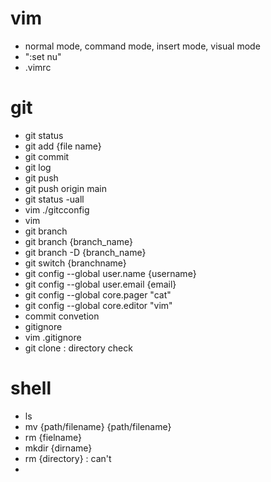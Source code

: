 # vim
 - normal mode, command mode, insert mode, visual mode
 - ":set nu"
 - .vimrc
 
# git
 - git status
 - git add {file name}
 - git commit
 - git log
 - git push
 - git push origin main
 - git status -uall
 - vim ./gitcconfig
 - vim 
 - git branch 
 - git branch {branch_name}
 - git branch -D {branch_name}
 - git switch {branchname}
 - git config --global user.name {username}
 - git config --global user.email {email}
 - git config --global core.pager "cat"
 - git config --global core.editor "vim"
 - commit convetion
 - gitignore
 - vim .gitignore
 - git clone : directory check

# shell
 - ls
 - mv {path/filename} {path/filename}
 - rm {fielname}
 - mkdir {dirname}
 - rm {directory} : can't
 - 
